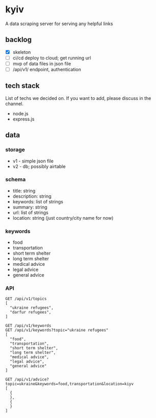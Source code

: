 # kyiv
A data scraping server for serving any helpful links

## backlog
- [x] skeleton
- [ ] ci/cd deploy to cloud; get running url
- [ ] mvp of data files in json file
- [ ] /api/v1/ endpoint, authentication

## tech stack
List of techs we decided on. If you want to add, please discuss in the channel.

- node.js
- express.js

## data

### storage
- v1 - simple json file
- v2 - db; possibly airtable

### schema
- title: string
- description: string
- keywords: list of strings
- summary: string
- url: list of strings
- location: string (just country/city name for now)

### keywords
- food
- transportation
- short term shelter
- long term shelter
- medical advice
- legal advice
- general advice

### API

```
GET /api/v1/topics
[
  "ukraine refugees",
  "darfur refugees",
]
```

```
GET /api/v1/keywords
GET /api/v1/keywords?topic="ukraine refugees"
[
  "food",
  "transportation",
  "short term shelter",
  "long term shelter",
  "medical advice",
  "legal advice",
  "general advice"
]
```

```
GET /api/v1/advice?topic=ukraine&keywords=food,transportation&location=kiyv
[
  {
  },
  {
  }
]
```
